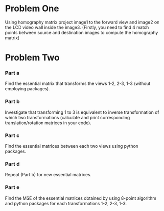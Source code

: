 # Problem One
Using homography matrix project image1 to the forward view and image2 on the LCD video wall inside the image3. (Firstly, you need to find 4 match points between source and destination images to compute the homography matrix)

# Problem Two
### Part a
Find the essential matrix that transforms the views 1-2, 2-3, 1-3 (without employing packages).

### Part b
Investigate that transforming 1 to 3 is equivalent to inverse transformation of which two transformations (calculate and print corresponding translation/rotation matrices in your code).

### Part c
Find the essential matrices between each two views using python packages.

### Part d
Repeat (Part b) for new essential matrices.

### Part e
Find the MSE of the essential matrices obtained by using 8-point algorithm and python packages for each transformations 1-2, 2-3, 1-3.
